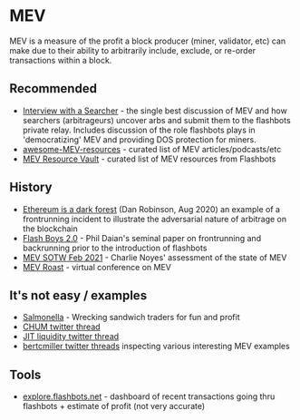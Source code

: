 MEV
=====

MEV is a measure of the profit a block producer (miner, validator, etc) can make due to their ability to
arbitrarily include, exclude, or re-order transactions within a block.

## Recommended
* [Interview with a Searcher](https://uncommoncore.co/29-interview-with-a-searcher-with-mev-senpai-and-hasu/) - 
  the single best discussion of MEV and how searchers (arbitrageurs) uncover arbs and submit them to the
  flashbots private relay.  Includes discussion of the role flashbots plays in 'democratizing' MEV and
  providing DOS protection for miners.
* [awesome-MEV-resources](https://github.com/0xalpharush/awesome-MEV-resources) - curated list of MEV articles/podcasts/etc
* [MEV Resource Vault](https://github.com/flashbots/mev-research/blob/main/resources.md) - curated list of MEV resources from Flashbots
  
## History
* [Ethereum is a dark forest](https://www.paradigm.xyz/2020/08/ethereum-is-a-dark-forest/) (Dan Robinson, Aug 2020)
  an example of a frontrunning incident to illustrate the adversarial nature of arbitrage on the blockchain
* [Flash Boys 2.0](http://www.pdaian.com/flashboys2.pdf) - 
  Phil Daian's seminal paper on frontrunning and backrunning prior to the introduction of flashbots
* [MEV SOTW Feb 2021](https://research.paradigm.xyz/MEV) - Charlie Noyes' assessment of the state of MEV
* [MEV Roast](https://www.youtube.com/watch?v=krlAqKsdLkw) - virtual conference on MEV

## It's not easy / examples
* [Salmonella](https://github.com/Defi-Cartel/salmonella) - Wrecking sandwich traders for fun and profit
* [CHUM twitter thread](https://twitter.com/bertcmiller/status/1421543838569705474)
* [JIT liquidity twitter thread](https://twitter.com/bertcmiller/status/1459175377591541768)
* [bertcmiller twitter threads](https://twitter.com/bertcmiller/status/1402665992422047747)
  inspecting various interesting MEV examples

## Tools
* [explore.flashbots.net](http://explore.flashbots.net) - 
  dashboard of recent transactions going thru flashbots + estimate of profit (not very accurate)
